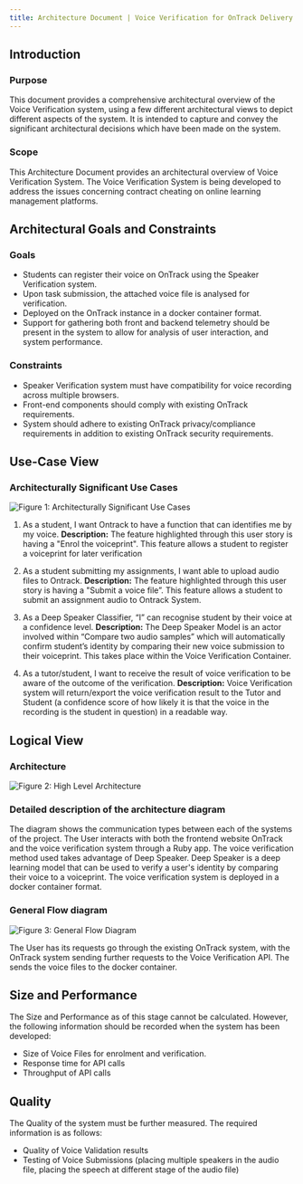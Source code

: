 ```yaml
---
title: Architecture Document | Voice Verification for OnTrack Delivery
---
```


## Introduction

### Purpose

This document provides a comprehensive architectural overview of the Voice Verification system,
using a few different architectural views to depict different aspects of the system. It is intended
to capture and convey the significant architectural decisions which have been made on the system.

### Scope

This Architecture Document provides an architectural overview of Voice Verification System. The
Voice Verification System is being developed to address the issues concerning contract cheating on
online learning management platforms.

## Architectural Goals and Constraints

### Goals

- Students can register their voice on OnTrack using the Speaker Verification system.
- Upon task submission, the attached voice file is analysed for verification.
- Deployed on the OnTrack instance in a docker container format.
- Support for gathering both front and backend telemetry should be present in the system to allow
  for analysis of user interaction, and system performance.

### Constraints

- Speaker Verification system must have compatibility for voice recording across multiple browsers.
- Front-end components should comply with existing OnTrack requirements.
- System should adhere to existing OnTrack privacy/compliance requirements in addition to existing
  OnTrack security requirements.

## Use-Case View

### Architecturally Significant Use Cases

![Figure 1: Architecturally Significant Use Cases](/Use%20Cases.png)

1. As a student, I want Ontrack to have a function that can identifies me by my voice.
   **Description:** The feature highlighted through this user story is having a "Enrol the
   voiceprint". This feature allows a student to register a voiceprint for later verification

2. As a student submitting my assignments, I want able to upload audio files to Ontrack.
   **Description:** The feature highlighted through this user story is having a "Submit a voice
   file”. This feature allows a student to submit an assignment audio to Ontrack System.
3. As a Deep Speaker Classifier, “I” can recognise student by their voice at a confidence level.
   **Description:** The Deep Speaker Model is an actor involved within “Compare two audio samples”
   which will automatically confirm student’s identity by comparing their new voice submission to
   their voiceprint. This takes place within the Voice Verification Container.

4. As a tutor/student, I want to receive the result of voice verification to be aware of the outcome
   of the verification. **Description:** Voice Verification system will return/export the voice
   verification result to the Tutor and Student (a confidence score of how likely it is that the
   voice in the recording is the student in question) in a readable way.

## Logical View

### Architecture

![Figure 2: High Level Architecture](/Architecture%20Diagram.png)

### Detailed description of the architecture diagram

The diagram shows the communication types between each of the systems of the project. The User
interacts with both the frontend website OnTrack and the voice verification system through a Ruby
app. The voice verification method used takes advantage of Deep Speaker. Deep Speaker is a deep
learning model that can be used to verify a user's identity by comparing their voice to a
voiceprint. The voice verification system is deployed in a docker container format.

### General Flow diagram

![Figure 3: General Flow Diagram](/Flow%20Diagram.png)

The User has its requests go through the existing OnTrack system, with the OnTrack system sending
further requests to the Voice Verification API. The sends the voice files to the docker container.

## Size and Performance

The Size and Performance as of this stage cannot be calculated. However, the following information
should be recorded when the system has been developed:

- Size of Voice Files for enrolment and verification.
- Response time for API calls
- Throughput of API calls

## Quality

The Quality of the system must be further measured. The required information is as follows:

- Quality of Voice Validation results
- Testing of Voice Submissions (placing multiple speakers in the audio file, placing the speech at
  different stage of the audio file)
